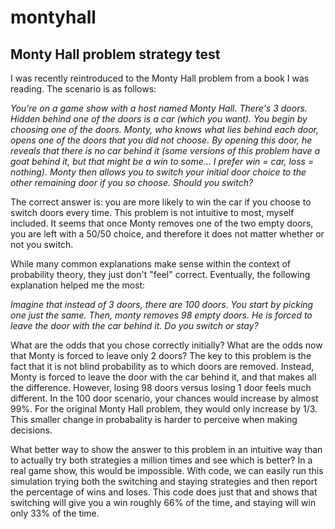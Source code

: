 # montyhall
## Monty Hall problem strategy test

I was recently reintroduced to the Monty Hall problem from a book I was reading. The scenario is as follows:

  *You're on a game show with a host named Monty Hall. There's 3 doors. Hidden behind one of the doors is a car (which you want). You begin by choosing one of the doors. Monty, who knows what lies behind each door, opens one of the doors that you did not choose. By opening this door, he reveals that there is no car behind it (some versions of this problem have a goat behind it, but that might be a win to some... I prefer win = car, loss = nothing). Monty then allows you to switch your initial door choice to the other remaining door if you so choose. Should you switch?*

The correct answer is: you are more likely to win the car if you choose to switch doors every time. This problem is not intuitive to most, myself included. It seems that once Monty removes one of the two empty doors, you are left with a 50/50 choice, and therefore it does not matter whether or not you switch. 

While many common explanations make sense within the context of probability theory, they just don't "feel" correct. Eventually, the following explanation helped me the most: 

  *Imagine that instead of 3 doors, there are 100 doors. You start by picking one just the same. Then, monty removes 98 empty doors. He is forced to leave the door with the car behind it. Do you switch or stay?*
  
What are the odds that you chose correctly initially? What are the odds now that Monty is forced to leave only 2 doors? The key to this problem is the fact that it is not blind probability as to which doors are removed. Instead, Monty is forced to leave the door with the car behind it, and that makes all the difference. However, losing 98 doors versus losing 1 door feels much different. In the 100 door scenario, your chances would increase by almost 99%. For the original Monty Hall problem, they would only increase by 1/3. This smaller change in probabality is harder to perceive when making decisions. 

What better way to show the answer to this problem in an intuitive way than to actually try both strategies a million times and see which is better? In a real game show, this would be impossible. With code, we can easily run this simulation trying both the switching and staying strategies and then report the percentage of wins and loses. This code does just that and shows that switching will give you a win roughly 66% of the time, and staying will win only 33% of the time. 
 
